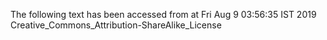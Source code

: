 The following text has been accessed from at Fri Aug 9 03:56:35 IST 2019
Creative_Commons_Attribution-ShareAlike_License
